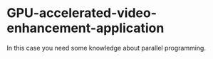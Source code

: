 # GPU-accelerated-video-enhancement-application

In this case you need some knowledge about parallel programming.
